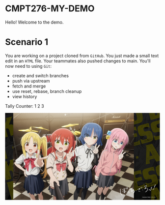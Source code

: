 # CMPT276-MY-DEMO
Hello! Welcome to the demo.

# Scenario 1
You are working on a project cloned from `GitHub`. You just made a small text edit in an `HTML` file. Your teammates also pushed changes to main. You'll now need to using `Git`:
- create and switch branches 
- push via upstream 
- fetch and merge 
- use reset, rebase, branch cleanup
- view history 

Tally Counter:
1
2
3

<img src="images/bocchi.jpg" width="600px" alt="bocchi band">

